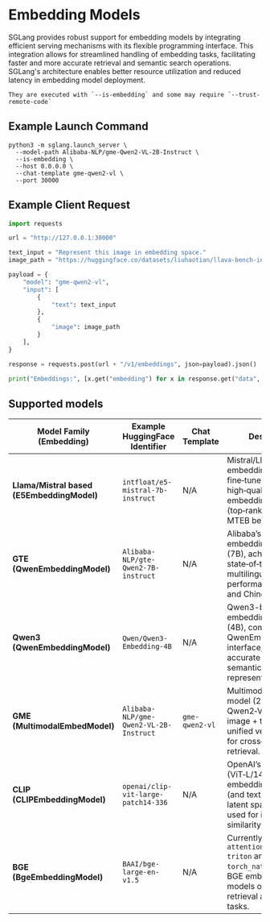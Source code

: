 # Embedding Models

SGLang provides robust support for embedding models by integrating efficient serving mechanisms with its flexible programming interface. This integration allows for streamlined handling of embedding tasks, facilitating faster and more accurate retrieval and semantic search operations. SGLang's architecture enables better resource utilization and reduced latency in embedding model deployment.

```{important}
They are executed with `--is-embedding` and some may require `--trust-remote-code`
```

## Example Launch Command

```shell
python3 -m sglang.launch_server \
  --model-path Alibaba-NLP/gme-Qwen2-VL-2B-Instruct \
  --is-embedding \
  --host 0.0.0.0 \
  --chat-template gme-qwen2-vl \
  --port 30000
```
## Example Client Request
```python
import requests

url = "http://127.0.0.1:30000"

text_input = "Represent this image in embedding space."
image_path = "https://huggingface.co/datasets/liuhaotian/llava-bench-in-the-wild/resolve/main/images/023.jpg"

payload = {
    "model": "gme-qwen2-vl",
    "input": [
        {
            "text": text_input
        },
        {
            "image": image_path
        }
    ],
}

response = requests.post(url + "/v1/embeddings", json=payload).json()

print("Embeddings:", [x.get("embedding") for x in response.get("data", [])])
```

## Supported models

| Model Family (Embedding)                   | Example HuggingFace Identifier         | Chat Template  | Description                                                                                                                                        |
| ------------------------------------------ | -------------------------------------- | -------------- | -------------------------------------------------------------------------------------------------------------------------------------------------- |
| **Llama/Mistral based (E5EmbeddingModel)** | `intfloat/e5-mistral-7b-instruct`      | N/A            | Mistral/Llama-based embedding model fine‑tuned for high‑quality text embeddings (top‑ranked on the MTEB benchmark).                                |
| **GTE (QwenEmbeddingModel)**               | `Alibaba-NLP/gte-Qwen2-7B-instruct`    | N/A            | Alibaba’s general text embedding model (7B), achieving state‑of‑the‑art multilingual performance in English and Chinese.                           |
| **Qwen3 (QwenEmbeddingModel)**             | `Qwen/Qwen3-Embedding-4B`              | N/A            | Qwen3-based text embedding model (4B), compatible with QwenEmbeddingModel interface; designed for accurate and efficient semantic representation.  |
| **GME (MultimodalEmbedModel)**             | `Alibaba-NLP/gme-Qwen2-VL-2B-Instruct` | `gme-qwen2-vl` | Multimodal embedding model (2B) based on Qwen2‑VL, encoding image + text into a unified vector space for cross‑modal retrieval.                    |
| **CLIP (CLIPEmbeddingModel)**              | `openai/clip-vit-large-patch14-336`    | N/A            | OpenAI’s CLIP model (ViT‑L/14) for embedding images (and text) into a joint latent space; widely used for image similarity search.                 |
| **BGE (BgeEmbeddingModel)**                | `BAAI/bge-large-en-v1.5`               | N/A            | Currently only support `attention-backend`   `triton` and `torch_native`. BAAI's BGE embedding models optimized for retrieval and reranking tasks. |

